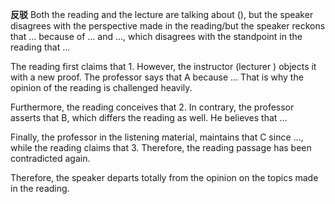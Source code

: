 **反驳**
Both the reading and the lecture are talking about (), but the speaker disagrees with the perspective made in the reading/but the speaker reckons that ... because of ... and ..., which disagrees with the standpoint in the reading that ...

The reading first claims that 1. However, the instructor (lecturer ) objects it with a new proof. The professor says that A because ... That is why the opinion of the reading is challenged heavily.

Furthermore, the reading conceives that 2. In contrary, the professor asserts that B, which differs the reading as well. He believes that ...

Finally, the professor in the listening material, maintains that C since ..., while the reading claims that 3. Therefore, the reading passage has been contradicted again.

Therefore, the speaker departs totally from the opinion on the topics made in the reading.

